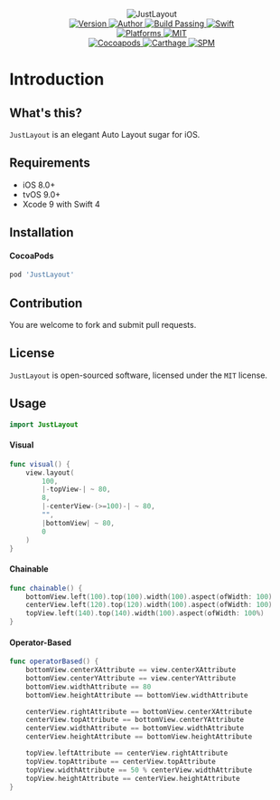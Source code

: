 
<p align="center">
  <img src="https://i.loli.net/2018/01/05/5a4f153d36a21.png" alt="JustLayout">
  <br/><a href="https://cocoapods.org/pods/JustLayout">
  <img alt="Version" src="https://img.shields.io/badge/version-1.3.0-brightgreen.svg">
  <img alt="Author" src="https://img.shields.io/badge/author-Meniny-blue.svg">
  <img alt="Build Passing" src="https://img.shields.io/badge/build-passing-brightgreen.svg">
  <img alt="Swift" src="https://img.shields.io/badge/swift-4.0%2B-orange.svg">
  <br/>
  <img alt="Platforms" src="https://img.shields.io/badge/platform-iOS%20%7C%20tvOS-lightgrey.svg">
  <img alt="MIT" src="https://img.shields.io/badge/license-MIT-blue.svg">
  <br/>
  <img alt="Cocoapods" src="https://img.shields.io/badge/cocoapods-compatible-brightgreen.svg">
  <img alt="Carthage" src="https://img.shields.io/badge/carthage-working%20on-red.svg">
  <img alt="SPM" src="https://img.shields.io/badge/swift%20package%20manager-compatible-brightgreen.svg">
  </a>
</p>

# Introduction

## What's this?

`JustLayout` is an elegant Auto Layout sugar for iOS.

## Requirements

* iOS 8.0+
* tvOS 9.0+
* Xcode 9 with Swift 4

## Installation

#### CocoaPods

```ruby
pod 'JustLayout'
```

## Contribution

You are welcome to fork and submit pull requests.

## License

`JustLayout` is open-sourced software, licensed under the `MIT` license.

## Usage

```swift
import JustLayout
```

#### Visual

```swift
func visual() {
    view.layout(
        100,
        |-topView-| ~ 80,
        8,
        |-centerView-(>=100)-| ~ 80,
        "",
        |bottomView| ~ 80,
        0
    )
}
```

#### Chainable

```swift
func chainable() {
    bottomView.left(100).top(100).width(100).aspect(ofWidth: 100)
    centerView.left(120).top(120).width(100).aspect(ofWidth: 100)
    topView.left(140).top(140).width(100).aspect(ofWidth: 100%)
}
```

#### Operator-Based

```swift
func operatorBased() {
    bottomView.centerXAttribute == view.centerXAttribute
    bottomView.centerYAttribute == view.centerYAttribute
    bottomView.widthAttribute == 80
    bottomView.heightAttribute == bottomView.widthAttribute

    centerView.rightAttribute == bottomView.centerXAttribute
    centerView.topAttribute == bottomView.centerYAttribute
    centerView.widthAttribute == bottomView.widthAttribute
    centerView.heightAttribute == bottomView.heightAttribute

    topView.leftAttribute == centerView.rightAttribute
    topView.topAttribute == centerView.topAttribute
    topView.widthAttribute == 50 % centerView.widthAttribute
    topView.heightAttribute == centerView.heightAttribute
}
```
